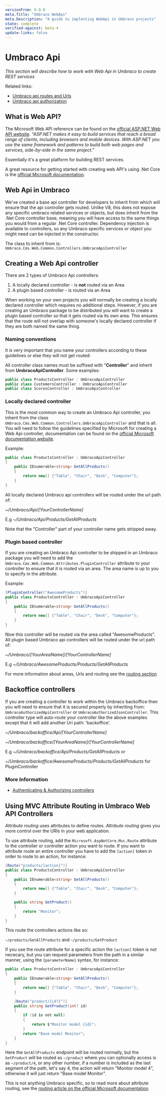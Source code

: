 ```yaml
---
versionFrom: 9.0.0
meta.Title: "Umbraco WebApi"
meta.Description: "A guide to implenting WebApi in Umbraco projects"
state: complete
verified-against: beta-4
update-links: false
---
```


# Umbraco Api

_This section will describe how to work with Web Api in Umbraco to create REST services_

Related links:

* [Umbraco api routes and Urls](routing-v9.md)
* [Umbraco api authorization](authorization-v9.md)

## What is Web API?

The Microsoft Web API reference can be found on the [official ASP.NET Web API website](https://www.asp.net/web-api). *"ASP.NET makes it easy to build services that reach a broad range of clients, including browsers and mobile devices. With ASP.NET you use the same framework and patterns to build both web pages and services, side-by-side in the same project."*

Essentially it's a great platform for building REST services.

A great resource for getting started with creating web API's using .Net Core is the [official Microsoft documentation](https://docs.microsoft.com/en-gb/aspnet/core/web-api/?view=aspnetcore-5.0).

## Web Api in Umbraco

We've created a base api controller for developers to inherit from which will ensure that the api controller gets routed. Unlike V8, this does not expose any specific umbraco related services or objects, but does inherit from the .Net Core controller base, meaning you will have access to the same things you would from a regular .Net Core controller. Dependency injection is available to controllers, so any Umbraco specific services or object you might need can be injected in the constructor.

The class to inherit from is: `Umbraco.Cms.Web.Common.Controllers.UmbracoApiController`

## Creating a Web Api controller

There are 2 types of Umbraco Api controllers:

1. A locally declared controller - is **not** routed via an Area
2. A plugin based controller - is routed via an Area

When working on your own projects you will normally be creating a locally declared controller which requires no additional steps. However, if you are creating an Umbraco package to be distributed you will want to create a plugin based controller so that it gets routed via its own area. This ensures that the route will not overlap with someone's locally declared controller if they are both named the same thing.

### Naming conventions

It is very important that you name your controllers according to these guidelines or else they will not get routed:

All controller class names must be suffixed with "**Controller**" and inherit from **UmbracoApiController**. Some examples:

```csharp
public class ProductsController : UmbracoApiController
public class CustomersController : UmbracoApiController
public class ScoresController : UmbracoApiController
```

### Locally declared controller

This is the most common way to create an Umbraco Api controller, you inherit from the class `Umbraco.Cms.Web.Common.Controllers.UmbracoApiController` and that is all. You will need to follow the guidelines specified by Microsoft for creating a Web Api controller, documentation can be found on the [official Microsoft documentation website](https://docs.microsoft.com/en-gb/aspnet/core/web-api/?view=aspnetcore-5.0).

Example:

```csharp
public class ProductsController : UmbracoApiController
{
    public IEnumerable<string> GetAllProducts()
    {
        return new[] {"Table", "Chair", "Desk", "Computer"};
    }
}
```

All locally declared Umbraco api controllers will be routed under the url path of:

*~/Umbraco/Api/[YourControllerName]*

E.g *~/Umbraco/Api/Products/GetAllProducts*

Note that the "Controller" part of your controller name gets stripped away.

### Plugin based controller

If you are creating an Umbraco Api controller to be shipped in an Umbraco package you will need to add the `Umbraco.Cms.Web.Common.Attributes.PluginController` attribute to your controller to ensure that it is routed via an area. The area name is up to you to specify in the attribute.

Example:

```csharp
[PluginController("AwesomeProducts")]
public class ProductsController : UmbracoApiController
{
    public IEnumerable<string> GetAllProducts()
    {
        return new[] {"Table", "Chair", "Desk", "Computer"};
    }
}
```

Now this controller will be routed via the area called "AwesomeProducts". All plugin based Umbraco api controllers will be routed under the url path of:

*~/Umbraco/[YourAreaName]/[YourControllerName]*

E.g *~/Umbraco/AwesomeProducts/Products/GetAllProducts*

For more information about areas, Urls and routing see the [routing section](routing-v9.md)

## Backoffice controllers

If you are creating a controller to work within the Umbraco backoffice then you will need to ensure that it is secured properly by inheriting from: `UmbracoAuthorizedApiController` or `UmbracoAuthorizedJsonController`. This controller type will auto-route your controller like the above examples except that it will add another Uri path: 'backoffice'.


*~/Umbraco/backoffice/Api/[YourControllerName]*

*~/Umbraco/backoffice/[YourAreaName]/[YourControllerName]*


E.g
*~/Umbraco/backoffice/Api/Products/GetAllProducts* or

*~/Umbraco/backoffice/AwesomeProducts/Products/GetAllProducts* for PluginController

### More Information

* [Authenticating & Authorizing controllers](../Authorized/index.md)

## Using MVC Attribute Routing in Umbraco Web API Controllers

*Attribute routing* uses attributes to define routes. *Attribute routing* gives you more control over the URIs in your web application. 

To use attribute routing, add the `Microsoft.AspNetCore.Mvc.Route` attribute to the controller or controller action you want to route. If you want to attribute route an entire controller you have to add the `[action]` token in order to route to an action, for instance: 

```C#
[Route("products/[action]")]
public class ProductsController : UmbracoApiController
{
    public IEnumerable<string> GetAllProducts()
    {
        return new[] {"Table", "Chair", "Desk", "Computer"};
    }

    public string GetProduct()
    {
        return "Monitor";
    }
}
```

This route the controllers actions like so:

`~/products/GetAllProducts` and `~/products/GetProduct`

If you use the route attribute for a specific action the `[action]` token is not nececary, but you can request parameters from the path in a similar manner, using the `{parameterName}` syntax, for instance: 

```C#
public class ProductsController : UmbracoApiController
{
    public IEnumerable<string> GetAllProducts()
    {
        return new[] {"Table", "Chair", "Desk", "Computer"};
    }

    [Route("product/{id?}")]
    public string GetProduct(int? id)
    {
        if (id is not null)
        {
            return $"Monitor model {id}";
        }
        return "Base model Monitor";
    }
}
```

Here the `GetAllProducts` endpoint will be routed normally, but the `GetProduct` will be routed as `~/product` where you can optionally access is as `~/product/4`, or any other number, if a number is included as the last segment of the path, let's say 4, the action will return "Monitor model 4", otherwise it will just return "Base model Monitor".

This is not anything Umbraco specific, so to read more about attribute routing, see the [routing article on the official Microsoft documentation](https://docs.microsoft.com/en-us/aspnet/core/mvc/controllers/routing?view=aspnetcore-5.0#attribute-routing-for-rest-apis).
